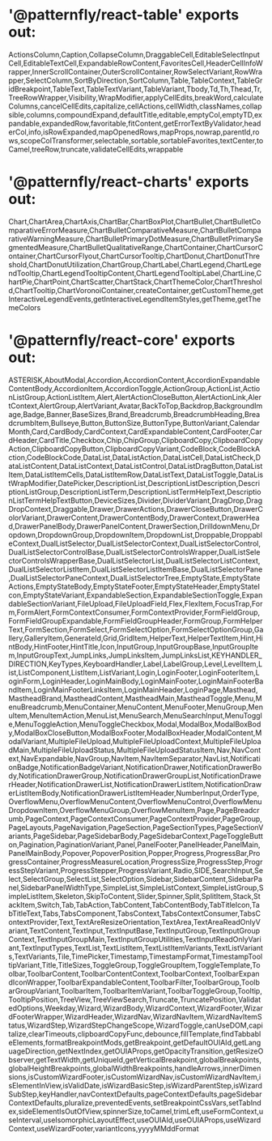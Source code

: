 # '@patternfly/react-table' exports out:

ActionsColumn,Caption,CollapseColumn,DraggableCell,EditableSelectInputCell,EditableTextCell,ExpandableRowContent,FavoritesCell,HeaderCellInfoWrapper,InnerScrollContainer,OuterScrollContainer,RowSelectVariant,RowWrapper,SelectColumn,SortByDirection,SortColumn,Table,TableContext,TableGridBreakpoint,TableText,TableTextVariant,TableVariant,Tbody,Td,Th,Thead,Tr,TreeRowWrapper,Visibility,WrapModifier,applyCellEdits,breakWord,calculateColumns,cancelCellEdits,capitalize,cellActions,cellWidth,classNames,collapsible,columns,compoundExpand,defaultTitle,editable,emptyCol,emptyTD,expandable,expandedRow,favoritable,fitContent,getErrorTextByValidator,headerCol,info,isRowExpanded,mapOpenedRows,mapProps,nowrap,parentId,rows,scopeColTransformer,selectable,sortable,sortableFavorites,textCenter,toCamel,treeRow,truncate,validateCellEdits,wrappable

# '@patternfly/react-charts' exports out:

Chart,ChartArea,ChartAxis,ChartBar,ChartBoxPlot,ChartBullet,ChartBulletComparativeErrorMeasure,ChartBulletComparativeMeasure,ChartBulletComparativeWarningMeasure,ChartBulletPrimaryDotMeasure,ChartBulletPrimarySegmentedMeasure,ChartBulletQualitativeRange,ChartContainer,ChartCursorContainer,ChartCursorFlyout,ChartCursorTooltip,ChartDonut,ChartDonutThreshold,ChartDonutUtilization,ChartGroup,ChartLabel,ChartLegend,ChartLegendTooltip,ChartLegendTooltipContent,ChartLegendTooltipLabel,ChartLine,ChartPie,ChartPoint,ChartScatter,ChartStack,ChartThemeColor,ChartThreshold,ChartTooltip,ChartVoronoiContainer,createContainer,getCustomTheme,getInteractiveLegendEvents,getInteractiveLegendItemStyles,getTheme,getThemeColors

# '@patternfly/react-core' exports out:

ASTERISK,AboutModal,Accordion,AccordionContent,AccordionExpandableContentBody,AccordionItem,AccordionToggle,ActionGroup,ActionList,ActionListGroup,ActionListItem,Alert,AlertActionCloseButton,AlertActionLink,AlertContext,AlertGroup,AlertVariant,Avatar,BackToTop,Backdrop,BackgroundImage,Badge,Banner,BaseSizes,Brand,Breadcrumb,BreadcrumbHeading,BreadcrumbItem,Bullseye,Button,ButtonSize,ButtonType,ButtonVariant,CalendarMonth,Card,CardBody,CardContext,CardExpandableContent,CardFooter,CardHeader,CardTitle,Checkbox,Chip,ChipGroup,ClipboardCopy,ClipboardCopyAction,ClipboardCopyButton,ClipboardCopyVariant,CodeBlock,CodeBlockAction,CodeBlockCode,DataList,DataListAction,DataListCell,DataListCheck,DataListContent,DataListContext,DataListControl,DataListDragButton,DataListItem,DataListItemCells,DataListItemRow,DataListText,DataListToggle,DataListWrapModifier,DatePicker,DescriptionList,DescriptionListDescription,DescriptionListGroup,DescriptionListTerm,DescriptionListTermHelpText,DescriptionListTermHelpTextButton,DeviceSizes,Divider,DividerVariant,DragDrop,DragDropContext,Draggable,Drawer,DrawerActions,DrawerCloseButton,DrawerColorVariant,DrawerContent,DrawerContentBody,DrawerContext,DrawerHead,DrawerPanelBody,DrawerPanelContent,DrawerSection,DrilldownMenu,Dropdown,DropdownGroup,DropdownItem,DropdownList,Droppable,DroppableContext,DualListSelector,DualListSelectorContext,DualListSelectorControl,DualListSelectorControlBase,DualListSelectorControlsWrapper,DualListSelectorControlsWrapperBase,DualListSelectorList,DualListSelectorListContext,DualListSelectorListItem,DualListSelectorListItemBase,DualListSelectorPane,DualListSelectorPaneContext,DualListSelectorTree,EmptyState,EmptyStateActions,EmptyStateBody,EmptyStateFooter,EmptyStateHeader,EmptyStateIcon,EmptyStateVariant,ExpandableSection,ExpandableSectionToggle,ExpandableSectionVariant,FileUpload,FileUploadField,Flex,FlexItem,FocusTrap,Form,FormAlert,FormContextConsumer,FormContextProvider,FormFieldGroup,FormFieldGroupExpandable,FormFieldGroupHeader,FormGroup,FormHelperText,FormSection,FormSelect,FormSelectOption,FormSelectOptionGroup,Gallery,GalleryItem,GenerateId,Grid,GridItem,HelperText,HelperTextItem,Hint,HintBody,HintFooter,HintTitle,Icon,InputGroup,InputGroupBase,InputGroupItem,InputGroupText,JumpLinks,JumpLinksItem,JumpLinksList,KEYHANDLER_DIRECTION,KeyTypes,KeyboardHandler,Label,LabelGroup,Level,LevelItem,List,ListComponent,ListItem,ListVariant,Login,LoginFooter,LoginFooterItem,LoginForm,LoginHeader,LoginMainBody,LoginMainFooter,LoginMainFooterBandItem,LoginMainFooterLinksItem,LoginMainHeader,LoginPage,Masthead,MastheadBrand,MastheadContent,MastheadMain,MastheadToggle,Menu,MenuBreadcrumb,MenuContainer,MenuContent,MenuFooter,MenuGroup,MenuItem,MenuItemAction,MenuList,MenuSearch,MenuSearchInput,MenuToggle,MenuToggleAction,MenuToggleCheckbox,Modal,ModalBox,ModalBoxBody,ModalBoxCloseButton,ModalBoxFooter,ModalBoxHeader,ModalContent,ModalVariant,MultipleFileUpload,MultipleFileUploadContext,MultipleFileUploadMain,MultipleFileUploadStatus,MultipleFileUploadStatusItem,Nav,NavContext,NavExpandable,NavGroup,NavItem,NavItemSeparator,NavList,NotificationBadge,NotificationBadgeVariant,NotificationDrawer,NotificationDrawerBody,NotificationDrawerGroup,NotificationDrawerGroupList,NotificationDrawerHeader,NotificationDrawerList,NotificationDrawerListItem,NotificationDrawerListItemBody,NotificationDrawerListItemHeader,NumberInput,OrderType,OverflowMenu,OverflowMenuContent,OverflowMenuControl,OverflowMenuDropdownItem,OverflowMenuGroup,OverflowMenuItem,Page,PageBreadcrumb,PageContext,PageContextConsumer,PageContextProvider,PageGroup,PageLayouts,PageNavigation,PageSection,PageSectionTypes,PageSectionVariants,PageSidebar,PageSidebarBody,PageSidebarContext,PageToggleButton,Pagination,PaginationVariant,Panel,PanelFooter,PanelHeader,PanelMain,PanelMainBody,Popover,PopoverPosition,Popper,Progress,ProgressBar,ProgressContainer,ProgressMeasureLocation,ProgressSize,ProgressStep,ProgressStepVariant,ProgressStepper,ProgressVariant,Radio,SIDE,SearchInput,Select,SelectGroup,SelectList,SelectOption,Sidebar,SidebarContent,SidebarPanel,SidebarPanelWidthType,SimpleList,SimpleListContext,SimpleListGroup,SimpleListItem,Skeleton,SkipToContent,Slider,Spinner,Split,SplitItem,Stack,StackItem,Switch,Tab,TabAction,TabContent,TabContentBody,TabTitleIcon,TabTitleText,Tabs,TabsComponent,TabsContext,TabsContextConsumer,TabsContextProvider,Text,TextAreResizeOrientation,TextArea,TextAreaReadOnlyVariant,TextContent,TextInput,TextInputBase,TextInputGroup,TextInputGroupContext,TextInputGroupMain,TextInputGroupUtilities,TextInputReadOnlyVariant,TextInputTypes,TextList,TextListItem,TextListItemVariants,TextListVariants,TextVariants,Tile,TimePicker,Timestamp,TimestampFormat,TimestampTooltipVariant,Title,TitleSizes,ToggleGroup,ToggleGroupItem,ToggleTemplate,Toolbar,ToolbarContent,ToolbarContentContext,ToolbarContext,ToolbarExpandIconWrapper,ToolbarExpandableContent,ToolbarFilter,ToolbarGroup,ToolbarGroupVariant,ToolbarItem,ToolbarItemVariant,ToolbarToggleGroup,Tooltip,TooltipPosition,TreeView,TreeViewSearch,Truncate,TruncatePosition,ValidatedOptions,Weekday,Wizard,WizardBody,WizardContext,WizardFooter,WizardFooterWrapper,WizardHeader,WizardNav,WizardNavItem,WizardNavItemStatus,WizardStep,WizardStepChangeScope,WizardToggle,canUseDOM,capitalize,clearTimeouts,clipboardCopyFunc,debounce,fillTemplate,findTabbableElements,formatBreakpointMods,getBreakpoint,getDefaultOUIAId,getLanguageDirection,getNextIndex,getOUIAProps,getOpacityTransition,getResizeObserver,getTextWidth,getUniqueId,getVerticalBreakpoint,globalBreakpoints,globalHeightBreakpoints,globalWidthBreakpoints,handleArrows,innerDimensions,isCustomWizardFooter,isCustomWizardNav,isCustomWizardNavItem,isElementInView,isValidDate,isWizardBasicStep,isWizardParentStep,isWizardSubStep,keyHandler,navContextDefaults,pageContextDefaults,pageSidebarContextDefaults,pluralize,preventedEvents,setBreakpointCssVars,setTabIndex,sideElementIsOutOfView,spinnerSize,toCamel,trimLeft,useFormContext,useInterval,useIsomorphicLayoutEffect,useOUIAId,useOUIAProps,useWizardContext,useWizardFooter,variantIcons,yyyyMMddFormat
